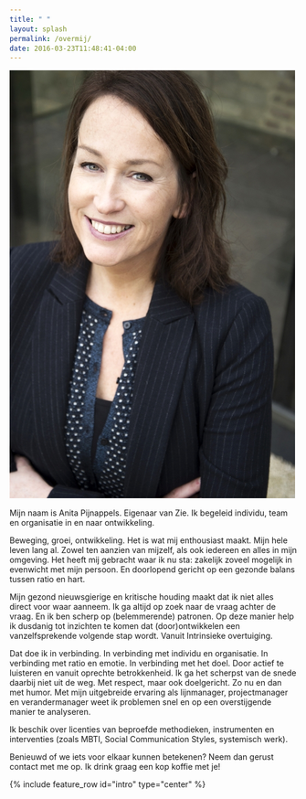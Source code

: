 ```yaml
---
title: " "
layout: splash
permalink: /overmij/
date: 2016-03-23T11:48:41-04:00
---
```


![image-right](/assets/images/anita.jpg) 

<p>
Mijn naam is Anita Pijnappels. Eigenaar van Zie. Ik begeleid individu,  team 
en organisatie in en naar ontwikkeling. 
</p>
<p>
Beweging, groei, ontwikkeling. Het is wat mij enthousiast maakt. Mijn hele 
leven lang al. Zowel ten aanzien van mijzelf,  als ook iedereen en alles in mijn 
omgeving. Het heeft mij gebracht waar ik nu sta: zakelijk zoveel mogelijk in 
evenwicht met mijn persoon. En doorlopend gericht op een gezonde balans 
tussen ratio en hart.
</p>
<p>
Mijn gezond nieuwsgierige en kritische houding maakt dat ik niet alles direct voor 
waar aanneem. Ik ga altijd op zoek naar de vraag achter de vraag. En ik ben scherp 
op (belemmerende) patronen. Op deze manier help ik dusdanig tot inzichten te 
komen dat (door)ontwikkelen een vanzelfsprekende volgende stap wordt. Vanuit 
Intrinsieke overtuiging.
</p>
<p>
Dat doe ik in verbinding. In verbinding met individu en organisatie. In verbinding met ratio en emotie. In verbinding met het doel.  Door actief te luisteren en vanuit oprechte betrokkenheid.  Ik ga het scherpst van de snede daarbij niet uit de weg. Met respect, maar ook doelgericht. Zo nu en dan met humor.
Met mijn uitgebreide ervaring als lijnmanager, projectmanager en verandermanager weet ik problemen snel en op een overstijgende manier te analyseren.
</p>
<p>
Ik beschik over licenties van beproefde methodieken, instrumenten en interventies (zoals MBTI, Social Communication Styles, systemisch werk).
</p>
<p>
Benieuwd of we iets voor elkaar kunnen betekenen? Neem dan gerust contact met me op. Ik drink graag een kop koffie met je!
</p>

{% include feature_row id="intro" type="center" %}

